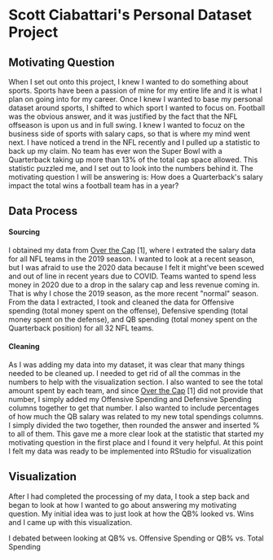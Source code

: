 # Scott Ciabattari's Personal Dataset Project

## Motivating Question
When I set out onto this project, I knew I wanted to do something about sports.  Sports have been a passion of mine for my entire life and it is what I plan on going into for my career. Once I knew I wanted to base my personal dataset around sports, I shifted to which sport I wanted to focus on.  Football was the obvious answer, and it was justified by the fact that the NFL offseason is upon us and in full swing.  I knew I wanted to focuz on the business side of sports with salary caps, so that is where my mind went next.  I have noticed a trend in the NFL recently and I pulled up a statistic to back up my claim. No team has ever won the Super Bowl with a Quarterback taking up more than 13% of the total cap space allowed. This statistic puzzled me, and I set out to look into the numbers behind it.  The motivating question I will be answering is: How does a Quarterback's salary impact the total wins a football team has in a year?

## Data Process
#### Sourcing
I obtained my data from <a href="https://overthecap.com/"> Over the Cap</a> [1], where I extrated the salary data for all NFL teams in the 2019 season.  I wanted to look at a recent season, but I was afraid to use the 2020 data because I felt it might've been scewed and out of line in recent years due to COVID.  Teams wanted to spend less money in 2020 due to a drop in the salary cap and less revenue coming in.  That is why I chose the 2019 season, as the more recent "normal" season.  From the data I extracted, I took and cleaned the data for Offensive spending (total money spent on the offense), Defensive spending (total money spent on the defense), and QB spending (total money spent on the Quarterback position) for all 32 NFL teams.  

#### Cleaning 
As I was adding my data into my dataset, it was clear that many things needed to be cleaned up.  I needed to get rid of all the commas in the numbers to help with the visualization section.  I also wanted to see the total amount spent by each team, and since <a href="https://overthecap.com/"> Over the Cap</a> [1] did not provide that number, I simply added my Offensive Spending and Defensive Spending columns together to get that number.  I also wanted to include percentages of how much the QB salary was related to my new total spendings columns.  I simply divided the two together, then rounded the answer and inserted % to all of them.  This gave me a more clear look at the statistic that started my motivating question in the first place and I found it very helpful. At this point I felt my data was ready to be implemented into RStudio for visualization

## Visualization
After I had completed the processing of my data, I took a step back and began to look at how I wanted to go about answering my motivating question.  My initial idea was to just look at how the QB% looked vs. Wins and I came up with this visualization. 


I debated between looking at QB% vs. Offensive Spending or QB% vs. Total Spending 


